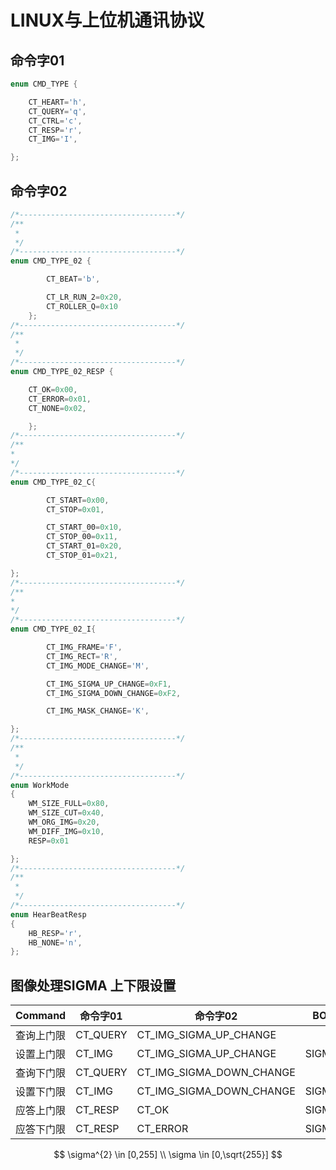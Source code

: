 # LINUX与上位机通讯协议

## 命令字01

```C++
enum CMD_TYPE {

	CT_HEART='h',
	CT_QUERY='q',
	CT_CTRL='c',
	CT_RESP='r',
	CT_IMG='I',

};
```

## 命令字02

```c++
/*-----------------------------------*/
/**
 *
 */
/*-----------------------------------*/
enum CMD_TYPE_02 {

		CT_BEAT='b',

		CT_LR_RUN_2=0x20,
		CT_ROLLER_Q=0x10
	};
/*-----------------------------------*/
/**
 *
 */
/*-----------------------------------*/
enum CMD_TYPE_02_RESP {

	CT_OK=0x00,
	CT_ERROR=0x01,
	CT_NONE=0x02,

	};
/*-----------------------------------*/
/**
*
*/
/*-----------------------------------*/
enum CMD_TYPE_02_C{

		CT_START=0x00,
		CT_STOP=0x01,

		CT_START_00=0x10,
		CT_STOP_00=0x11,
		CT_START_01=0x20,
		CT_STOP_01=0x21,

};
/*-----------------------------------*/
/**
*
*/
/*-----------------------------------*/
enum CMD_TYPE_02_I{

		CT_IMG_FRAME='F',
		CT_IMG_RECT='R',
		CT_IMG_MODE_CHANGE='M',

		CT_IMG_SIGMA_UP_CHANGE=0xF1,
		CT_IMG_SIGMA_DOWN_CHANGE=0xF2,

		CT_IMG_MASK_CHANGE='K',

};
/*-----------------------------------*/
/**
 *
 */
/*-----------------------------------*/
enum WorkMode
{
	WM_SIZE_FULL=0x80,
	WM_SIZE_CUT=0x40,
	WM_ORG_IMG=0x20,
	WM_DIFF_IMG=0x10,
	RESP=0x01

};
/*-----------------------------------*/
/**
 *
 */
/*-----------------------------------*/
enum HearBeatResp
{
	HB_RESP='r',
	HB_NONE='n',
};
```

## 图像处理SIGMA 上下限设置

| Command    | 命令字01 | 命令字02                 | BODY    |
| ---------- | -------- | ------------------------ | ------- |
| 查询上门限 | CT_QUERY | CT_IMG_SIGMA_UP_CHANGE   |         |
| 设置上门限 | CT_IMG   | CT_IMG_SIGMA_UP_CHANGE   | SIGMA^2 |
| 查询下门限 | CT_QUERY | CT_IMG_SIGMA_DOWN_CHANGE |         |
| 设置下门限 | CT_IMG   | CT_IMG_SIGMA_DOWN_CHANGE | SIGMA^2 |
| 应答上门限 | CT_RESP  | CT_OK                    | SIGMA^2 |
| 应答下门限 | CT_RESP  | CT_ERROR                 | SIGMA^2 |

$$
\sigma^{2}	\in	[0,255] \\
\sigma		\in	[0,\sqrt{255}]
$$

